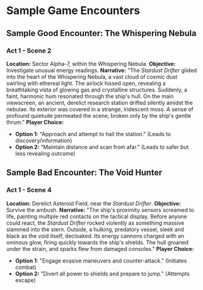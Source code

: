 # Sample Game Encounters

## Sample Good Encounter: The Whispering Nebula
### Act 1 - Scene 2
**Location:** Sector Alpha-7, within the Whispering Nebula.
**Objective:** Investigate unusual energy readings.
**Narrative:** "The *Stardust Drifter* glided into the heart of the Whispering Nebula, a vast cloud of cosmic dust swirling with ethereal light. The airlock hissed open, revealing a breathtaking vista of glowing gas and crystalline structures. Suddenly, a faint, harmonic hum resonated through the ship's hull. On the main viewscreen, an ancient, derelict research station drifted silently amidst the nebulae. Its exterior was covered in a strange, iridescent moss. A sense of profound quietude permeated the scene, broken only by the ship's gentle thrum."
**Player Choice:**
* **Option 1:** "Approach and attempt to hail the station." (Leads to discovery/information)
* **Option 2:** "Maintain distance and scan from afar." (Leads to safer but less revealing outcome)

## Sample Bad Encounter: The Void Hunter
### Act 1 - Scene 4
**Location:** Derelict Asteroid Field, near the *Stardust Drifter*.
**Objective:** Survive the ambush.
**Narrative:** "The ship's proximity sensors screamed to life, painting multiple red contacts on the tactical display. Before anyone could react, the *Stardust Drifter* rocked violently as something massive slammed into the stern. Outside, a hulking, predatory vessel, sleek and black as the void itself, decloaked. Its energy cannons charged with an ominous glow, firing quickly towards the ship's shields. The hull groaned under the strain, and sparks flew from damaged consoles."
**Player Choice:**
* **Option 1:** "Engage evasive maneuvers and counter-attack." (Initiates combat)
* **Option 2:** "Divert all power to shields and prepare to jump." (Attempts escape)